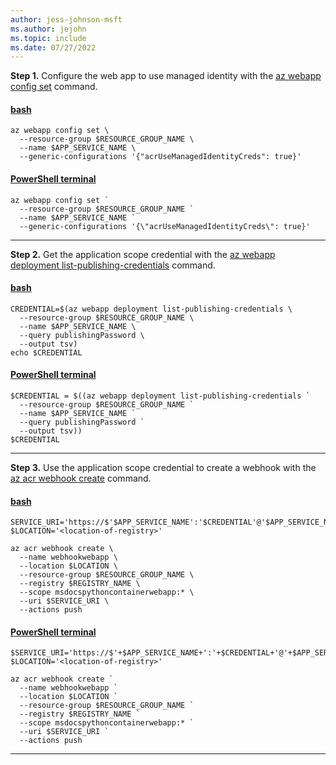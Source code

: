 ```yaml
---
author: jess-johnson-msft
ms.author: jejohn
ms.topic: include
ms.date: 07/27/2022
---
```


**Step 1.** Configure the web app to use managed identity with the [az webapp config set](/cli/azure/webapp/config#az-webapp-config-set) command.

#### [bash](#tab/terminal-bash)

```azurecli
az webapp config set \
  --resource-group $RESOURCE_GROUP_NAME \
  --name $APP_SERVICE_NAME \
  --generic-configurations '{"acrUseManagedIdentityCreds": true}'
```

#### [PowerShell terminal](#tab/terminal-powershell)

```azurecli
az webapp config set `
  --resource-group $RESOURCE_GROUP_NAME `
  --name $APP_SERVICE_NAME `
  --generic-configurations '{\"acrUseManagedIdentityCreds\": true}'
```

---

**Step 2.** Get the application scope credential with the [az webapp deployment list-publishing-credentials](/cli/azure/webapp/deployment#az-webapp-deployment-list-publishing-credentials) command.

#### [bash](#tab/terminal-bash)

```azurecli
CREDENTIAL=$(az webapp deployment list-publishing-credentials \
  --resource-group $RESOURCE_GROUP_NAME \
  --name $APP_SERVICE_NAME \
  --query publishingPassword \
  --output tsv)
echo $CREDENTIAL 
```

#### [PowerShell terminal](#tab/terminal-powershell)

```azurecli
$CREDENTIAL = $((az webapp deployment list-publishing-credentials `
  --resource-group $RESOURCE_GROUP_NAME `
  --name $APP_SERVICE_NAME `
  --query publishingPassword `
  --output tsv))
$CREDENTIAL 
```

---

**Step 3.** Use the application scope credential to create a webhook with the [az acr webhook create](/cli/azure/acr/webhook#az-acr-webhook-create) command.

#### [bash](#tab/terminal-bash)

```azurecli
SERVICE_URI='https://$'$APP_SERVICE_NAME':'$CREDENTIAL'@'$APP_SERVICE_NAME'.scm.azurewebsites.net/api/registry/webhook'
$LOCATION='<location-of-registry>'

az acr webhook create \
  --name webhookwebapp \
  --location $LOCATION \
  --resource-group $RESOURCE_GROUP_NAME \
  --registry $REGISTRY_NAME \
  --scope msdocspythoncontainerwebapp:* \
  --uri $SERVICE_URI \
  --actions push 
```

#### [PowerShell terminal](#tab/terminal-powershell)

```azurecli
$SERVICE_URI='https://$'+$APP_SERVICE_NAME+':'+$CREDENTIAL+'@'+$APP_SERVICE_NAME+'.scm.azurewebsites.net/api/registry/webhook'
$LOCATION='<location-of-registry>'

az acr webhook create `
  --name webhookwebapp `
  --location $LOCATION `
  --resource-group $RESOURCE_GROUP_NAME `
  --registry $REGISTRY_NAME `
  --scope msdocspythoncontainerwebapp:* `
  --uri $SERVICE_URI `
  --actions push 
```

---
